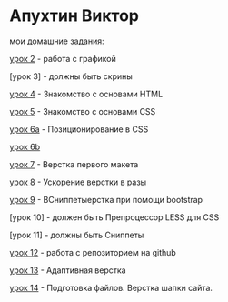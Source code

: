 

# Апухтин Виктор
мои домашние задания:

[урок 2](https://yadi.sk/d/nwojdlYwjkEPrw) - работа с графикой

[урок 3] - должны быть скрины

[урок 4](https://codepen.io/Viktor-A/pen/jOVEoVq) - Знакомство с основами HTML

[урок 5](https://codepen.io/Viktor-A/pen/jOVEoVq) - Знакомство с основами CSS

[урок 6a](https://codepen.io/Viktor-A/pen/jOVEoVq) - Позиционирование в CSS

[урок 6b](https://codepen.io/Viktor-A/pen/jOVEoVq)

[урок 7](https://yadi.sk/d/uui2YNlLzgcpuA) - Верстка первого макета

[урок 8](https://yadi.sk/d/uui2YNlLzgcpuA) - Ускорение верстки в разы

[урок 9](https://yadi.sk/d/uui2YNlLzgcpuA) - ВСниппетыерстка при помощи bootstrap

[урок 10] - должен быть Препроцессор LESS для CSS

[урок 11] - должны быть Сниппеты

[урок 12](https://apuhtin-v.github.io/lesson_12/) - работа с репозиторием на github 

[урок 13](https://apuhtin-v.github.io/lesson_13/) - Адаптивная верстка

[урок 14](https://apuhtin-v.github.io/lesson_14/) - Подготовка файлов. Верстка шапки сайта.
